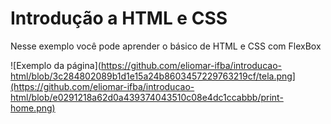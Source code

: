 # Introdução a HTML e CSS
Nesse exemplo você pode aprender o básico de HTML e CSS com FlexBox

![Exemplo da página](https://github.com/eliomar-ifba/introducao-html/blob/3c284802089b1d1e15a24b8603457229763219cf/tela.png](https://github.com/eliomar-ifba/introducao-html/blob/e0291218a62d0a439374043510c08e4dc1ccabbb/print-home.png)
